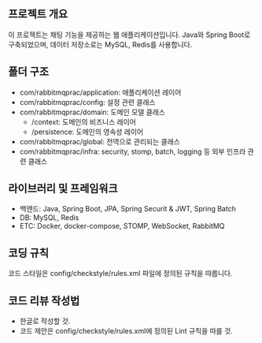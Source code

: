 ## 프로젝트 개요
이 프로젝트는 채팅 기능을 제공하는 웹 애플리케이션입니다.
Java와 Spring Boot로 구축되었으며, 데이터 저장소로는 MySQL, Redis를 사용합니다.

## 폴더 구조
-  com/rabbitmqprac/application: 애플리케이션 레이어
- com/rabbitmqprac/config: 설정 관련 클래스
- com/rabbitmqprac/domain: 도메인 모델 클래스
  - /context: 도메인의 비즈니스 레이어
  - /persistence: 도메인의 영속성 레이어
- com/rabbitmqprac/global: 전역으로 관리되는 클래스
- com/rabbitmqprac/infra: security, stomp, batch, logging 등 외부 인프라 관련 클래스

## 라이브러리 및 프레임워크
- 백엔드: Java, Spring Boot, JPA, Spring Securit & JWT, Spring Batch
- DB: MySQL, Redis
- ETC: Docker, docker-compose, STOMP, WebSocket, RabbitMQ

## 코딩 규칙
코드 스타일은 config/checkstyle/rules.xml 파일에 정의된 규칙을 따릅니다.

## 코드 리뷰 작성법
- 한글로 작성할 것.
- 코드 제안은 config/checkstyle/rules.xml에 정의된 Lint 규칙을 따를 것.
